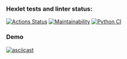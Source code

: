 ### Hexlet tests and linter status:
[![Actions Status](https://github.com/maddclif24/python-project-lvl1/workflows/hexlet-check/badge.svg)](https://github.com/maddclif24/python-project-lvl1/actions)
[![Maintainability](https://api.codeclimate.com/v1/badges/808cee54ae994e24dd28/maintainability)](https://codeclimate.com/github/maddclif24/python-project-lvl1/maintainability)
[![Python CI](https://github.com/maddclif24/python-project-lvl1/actions/workflows/pyci.yml/badge.svg)](https://github.com/maddclif24/python-project-lvl1/actions/workflows/pyci.yml)
### Demo
[![asciicast](https://asciinema.org/a/7EHcwECj8uSycYeUdyRyF1VS0.svg)](https://asciinema.org/a/7EHcwECj8uSycYeUdyRyF1VS0)